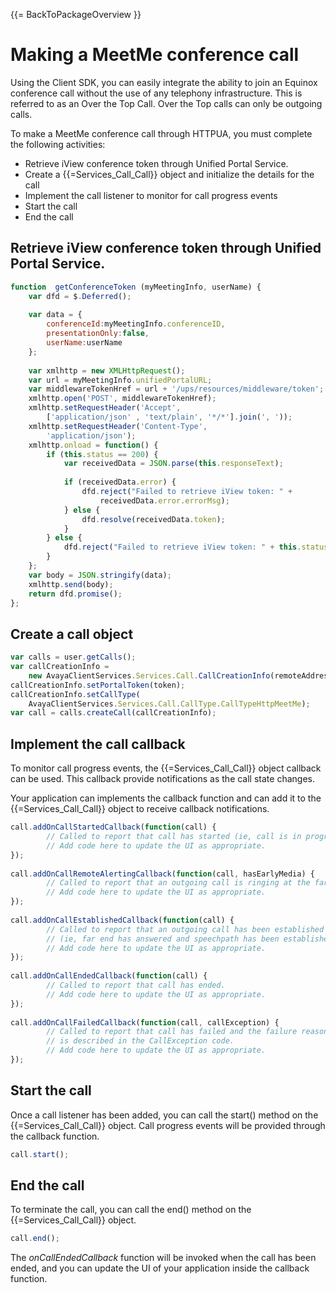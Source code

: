 {{= BackToPackageOverview }}

# Making a MeetMe conference call

Using the Client SDK, you can easily integrate the ability to join an Equinox conference call without the use of any telephony infrastructure. This is referred to as an Over the Top Call. Over the Top calls can only be outgoing calls.

To make a MeetMe conference call through HTTPUA, you must complete the following activities:

* Retrieve iView conference token through Unified Portal Service.
* Create a {{=Services_Call_Call}} object and initialize the details for the call
* Implement the call listener to monitor for call progress events
* Start the call
* End the call

## Retrieve iView conference token through Unified Portal Service.

```javascript
function  getConferenceToken (myMeetingInfo, userName) {
    var dfd = $.Deferred();
 
    var data = {
        conferenceId:myMeetingInfo.conferenceID,
        presentationOnly:false,
        userName:userName
    };
 
    var xmlhttp = new XMLHttpRequest();
    var url = myMeetingInfo.unifiedPortalURL;
    var middlewareTokenHref = url + '/ups/resources/middleware/token';
    xmlhttp.open('POST', middlewareTokenHref);
    xmlhttp.setRequestHeader('Accept',
        ['application/json' , 'text/plain', '*/*'].join(', '));
    xmlhttp.setRequestHeader('Content-Type',
        'application/json');
    xmlhttp.onload = function() {
        if (this.status == 200) {
            var receivedData = JSON.parse(this.responseText);
 
            if (receivedData.error) {
                dfd.reject("Failed to retrieve iView token: " +
                    receivedData.error.errorMsg);
            } else {
                dfd.resolve(receivedData.token);
            }
        } else {
            dfd.reject("Failed to retrieve iView token: " + this.status);
        }
    };
    var body = JSON.stringify(data);
    xmlhttp.send(body);
    return dfd.promise();
};
```

## Create a call object

```javascript
var calls = user.getCalls();
var callCreationInfo = 
	new AvayaClientServices.Services.Call.CallCreationInfo(remoteAddress);
callCreationInfo.setPortalToken(token);
callCreationInfo.setCallType(
	AvayaClientServices.Services.Call.CallType.CallTypeHttpMeetMe);
var call = calls.createCall(callCreationInfo);
```

## Implement the call callback

To monitor call progress events, the {{=Services_Call_Call}} object callback can be used. This callback provide notifications as the call state changes.

Your application can implements the callback function and can add it to the {{=Services_Call_Call}} object to receive callback notifications.

```javascript
call.addOnCallStartedCallback(function(call) {
        // Called to report that call has started (ie, call is in progress).
        // Add code here to update the UI as appropriate.
});
 
call.addOnCallRemoteAlertingCallback(function(call, hasEarlyMedia) {
        // Called to report that an outgoing call is ringing at the far end.
        // Add code here to update the UI as appropriate.
});
 
call.addOnCallEstablishedCallback(function(call) {
        // Called to report that an outgoing call has been established
        // (ie, far end has answered and speechpath has been established).
        // Add code here to update the UI as appropriate.
});
 
call.addOnCallEndedCallback(function(call) {
        // Called to report that call has ended.
        // Add code here to update the UI as appropriate.
});
 
call.addOnCallFailedCallback(function(call, callException) {
        // Called to report that call has failed and the failure reason
        // is described in the CallException code.
        // Add code here to update the UI as appropriate.
});
```

 
## Start the call

Once a call listener has been added, you can call the start() method on the {{=Services_Call_Call}} object. Call progress events will be provided through the callback function.

```javascript
call.start();
```

## End the call

To terminate the call, you can call the end() method on the {{=Services_Call_Call}} object.

```javascript
call.end();
```

The *onCallEndedCallback* function will be invoked when the call has been ended, and you can update the UI of your application inside the callback function.

